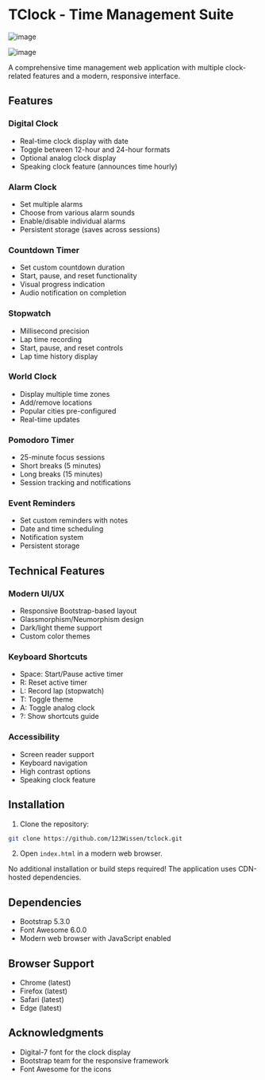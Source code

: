 # TClock - Time Management Suite

![image](https://github.com/user-attachments/assets/d13125d0-ee6a-4475-ba3b-d6721619408a)


![image](https://github.com/user-attachments/assets/77d977d2-040f-4e9a-b995-23c388d93e78)






A comprehensive time management web application with multiple clock-related features and a modern, responsive interface.

## Features

### Digital Clock
- Real-time clock display with date
- Toggle between 12-hour and 24-hour formats
- Optional analog clock display
- Speaking clock feature (announces time hourly)

### Alarm Clock
- Set multiple alarms
- Choose from various alarm sounds
- Enable/disable individual alarms
- Persistent storage (saves across sessions)

### Countdown Timer
- Set custom countdown duration
- Start, pause, and reset functionality
- Visual progress indication
- Audio notification on completion

### Stopwatch
- Millisecond precision
- Lap time recording
- Start, pause, and reset controls
- Lap time history display

### World Clock
- Display multiple time zones
- Add/remove locations
- Popular cities pre-configured
- Real-time updates

### Pomodoro Timer
- 25-minute focus sessions
- Short breaks (5 minutes)
- Long breaks (15 minutes)
- Session tracking and notifications

### Event Reminders
- Set custom reminders with notes
- Date and time scheduling
- Notification system
- Persistent storage

## Technical Features

### Modern UI/UX
- Responsive Bootstrap-based layout
- Glassmorphism/Neumorphism design
- Dark/light theme support
- Custom color themes

### Keyboard Shortcuts
- Space: Start/Pause active timer
- R: Reset active timer
- L: Record lap (stopwatch)
- T: Toggle theme
- A: Toggle analog clock
- ?: Show shortcuts guide

### Accessibility
- Screen reader support
- Keyboard navigation
- High contrast options
- Speaking clock feature

## Installation

1. Clone the repository:
```bash
git clone https://github.com/123Wissen/tclock.git
```

2. Open `index.html` in a modern web browser.

No additional installation or build steps required! The application uses CDN-hosted dependencies.

## Dependencies

- Bootstrap 5.3.0
- Font Awesome 6.0.0
- Modern web browser with JavaScript enabled

## Browser Support

- Chrome (latest)
- Firefox (latest)
- Safari (latest)
- Edge (latest)

## Acknowledgments

- Digital-7 font for the clock display
- Bootstrap team for the responsive framework
- Font Awesome for the icons 
